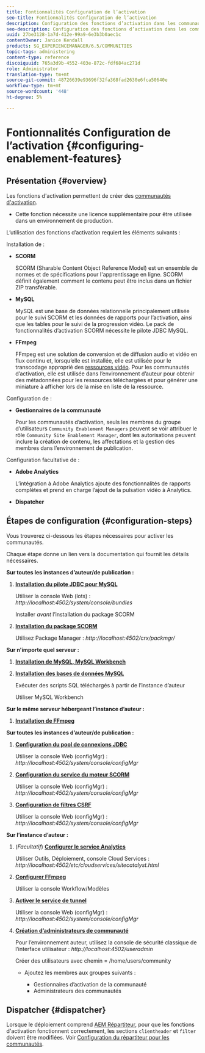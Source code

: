 ```yaml
---
title: Fontionnalités Configuration de l’activation
seo-title: Fontionnalités Configuration de l’activation
description: Configuration des fonctions d’activation dans les communautés
seo-description: Configuration des fonctions d’activation dans les communautés
uuid: 27be3128-1a7d-412e-99a9-6e3b3b0aec1c
contentOwner: Janice Kendall
products: SG_EXPERIENCEMANAGER/6.5/COMMUNITIES
topic-tags: administering
content-type: reference
discoiquuid: 765a3d9b-4552-403e-872c-fdf684ac271d
role: Administrator
translation-type: tm+mt
source-git-commit: 48726639e93696f32fa368fad2630e6fca50640e
workflow-type: tm+mt
source-wordcount: '448'
ht-degree: 5%

---
```



# Fontionnalités Configuration de l’activation {#configuring-enablement-features}

## Présentation {#overview}

Les fonctions d&#39;activation permettent de créer des [communautés d&#39;activation](overview.md#enablement-community).

* Cette fonction nécessite une licence supplémentaire pour être utilisée dans un environnement de production.

L’utilisation des fonctions d’activation requiert les éléments suivants :

Installation de :

* **SCORM**

   SCORM (Sharable Content Object Reference Model) est un ensemble de normes et de spécifications pour l&#39;apprentissage en ligne. SCORM définit également comment le contenu peut être inclus dans un fichier ZIP transférable.

* **MySQL**

   MySQL est une base de données relationnelle principalement utilisée pour le suivi SCORM et les données de rapports pour l’activation, ainsi que les tables pour le suivi de la progression vidéo. Le pack de fonctionnalités d’activation SCORM nécessite le pilote JDBC MySQL.

* **FFmpeg**

   FFmpeg est une solution de conversion et de diffusion audio et vidéo en flux continu et, lorsqu’elle est installée, elle est utilisée pour le transcodage approprié des [ressources vidéo](../../help/sites-authoring/default-components-foundation.md#video). Pour les communautés d’activation, elle est utilisée dans l’environnement d’auteur pour obtenir des métadonnées pour les ressources téléchargées et pour générer une miniature à afficher lors de la mise en liste de la ressource.

Configuration de :

* **Gestionnaires de la communauté**

   Pour les communautés d’activation, seuls les membres du groupe d’utilisateurs `Community Enablement Managers` peuvent se voir attribuer le rôle `Community Site Enablement Manager`, dont les autorisations peuvent inclure la création de contenu, les affectations et la gestion des membres dans l’environnement de publication.

Configuration facultative de :

* **Adobe Analytics**

   L’intégration à Adobe Analytics ajoute des fonctionnalités de rapports complètes et prend en charge l’ajout de la pulsation vidéo à Analytics.

* **Dispatcher**

## Étapes de configuration {#configuration-steps}

Vous trouverez ci-dessous les étapes nécessaires pour activer les communautés.

Chaque étape donne un lien vers la documentation qui fournit les détails nécessaires.

**Sur toutes les instances d’auteur/de publication :**

1. **[Installation du pilote JDBC pour MySQL](deploy-communities.md#jdbc-driver-for-mysql)**

   Utiliser la console Web (lots) : *http://localhost:4502/system/console/bundles*

   Installer *avant* l’installation du package SCORM

1. **[Installation du package SCORM](deploy-communities.md#scorm-package)**


   Utilisez Package Manager : *http://localhost:4502/crx/packmgr/*

**Sur n&#39;importe quel serveur :**

1. **[Installation de MySQL, MySQL Workbench](mysql.md)**

1. **[Installation des bases de données MySQL](mysql.md#database-setup)**

   Exécuter des scripts SQL téléchargés à partir de l’instance d’auteur

   Utiliser MySQL Workbench

**Sur le même serveur hébergeant l’instance d’auteur :**

1. **[Installation de FFmpeg](ffmpeg.md)**

**Sur toutes les instances d’auteur/de publication :**

1. **[Configuration du pool de connexions JDBC](mysql.md#configure-jdbc-connections)**

   Utiliser la console Web (configMgr) : *http://localhost:4502/system/console/configMgr*

1. **[Configuration du service du moteur SCORM](mysql.md#aem-communities-scormengine-service)**

   Utiliser la console Web (configMgr) : *http://localhost:4502/system/console/configMgr*

1. **[Configuration de filtres CSRF](mysql.md#adobe-granite-csrf-filter)**

   Utiliser la console Web (configMgr) : *http://localhost:4502/system/console/configMgr*

**Sur l’instance d’auteur :**

1. (*Facultatif*) **[Configurer le service Analytics](analytics.md)**

   Utiliser Outils, Déploiement, console Cloud Services : *http://localhost:4502/etc/cloudservices/sitecatalyst.html*

1. **[Configurer FFmpeg](ffmpeg.md#configure-ffmpeg-transcoding-service)**

   Utiliser la console Workflow/Modèles

1. **[Activer le service de tunnel](deploy-communities.md#tunnel-service-on-author)**

   Utiliser la console Web (configMgr) : *http://localhost:4502/system/console/configMgr*

1. **[Création d’administrateurs de communauté](users.md#creating-community-members)**

   Pour l’environnement auteur, utilisez la console de sécurité classique de l’interface utilisateur : *http://localhost:4502/useradmin*

   Créer des utilisateurs avec chemin = /home/users/community

   * Ajoutez les membres aux groupes suivants :

      * Gestionnaires d’activation de la communauté
      * Administrateurs des communautés

## Dispatcher {#dispatcher}

Lorsque le déploiement comprend [AEM Répartiteur](https://helpx.adobe.com/experience-manager/dispatcher/using/dispatcher.html), pour que les fonctions d&#39;activation fonctionnent correctement, les sections `clientheader` et `filter` doivent être modifiées. Voir [Configuration du répartiteur pour les communautés](dispatcher.md#enablement).
